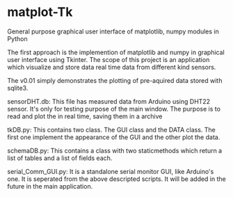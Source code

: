 # matplot-Tk
General purpose graphical user interface of matplotlib, numpy modules in Python

The first approach is the implemention of matplotlib and numpy in graphical user interface using Tkinter. The scope of this
project is an application which visualize and store data real time data from different kind sensors.

The v0.01 simply demonstrates the plotting of pre-aquired data stored with sqlite3.


sensorDHT.db:       This file has measured data from Arduino using DHT22 sensor. It's only for testing purpose of the main window.
                    The purpose is to read and plot the in real time, saving them in a archive

tkDB.py:            This contains two class. The GUI class and the DATA class. The first one implement the appearance of 
                    the GUI and the other plot the data.

schemaDB.py:        This contains a class with two staticmethods which return a list of tables and a list of fields each.

serial_Comm_GUI.py: It is a standalone serial monitor GUI, like Arduino's one. It is seperated from the above descripted scripts.
                    It will be added in the future in the main application.
